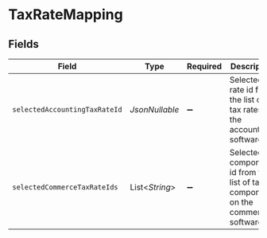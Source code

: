 # TaxRateMapping


## Fields

| Field                                                                               | Type                                                                                | Required                                                                            | Description                                                                         |
| ----------------------------------------------------------------------------------- | ----------------------------------------------------------------------------------- | ----------------------------------------------------------------------------------- | ----------------------------------------------------------------------------------- |
| `selectedAccountingTaxRateId`                                                       | *JsonNullable<String>*                                                              | :heavy_minus_sign:                                                                  | Selected tax rate id from the list of tax rates on the accounting software.         |
| `selectedCommerceTaxRateIds`                                                        | List<*String*>                                                                      | :heavy_minus_sign:                                                                  | Selected tax component id from the list of tax components on the commerce software. |